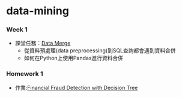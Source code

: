 # data-mining

### Week 1

* 課堂任務：[Data Merge](https://github.com/07571026/data-mining/blob/master/Week1/data%20merge.ipynb)
  * 從資料預處理(data preprocessing)到SQL查詢都會遇到資料合併
  * 如何在Python上使用Pandas進行資料合併

### Homework 1
* 作業:[Financial Fraud Detection with Decision Tree](https://github.com/07571026/data-mining/blob/master/HW1/decision%20tree.ipynb)
